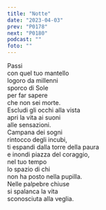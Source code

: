 ```yaml
---
title: "Notte"
date: "2023-04-03"
prev: "P0178"
next: "P0180"
podcast: ""
foto: ""
---
```


Passi  
con quel tuo mantello  
logoro da millenni  
sporco di Sole  
per far sapere  
che non sei morte.  
Escludi gli occhi alla vista  
apri la vita ai suoni  
alle sensazioni.  
Campana dei sogni  
rintocco degli incubi,  
ti espandi dalla torre della paura  
e inondi piazza del coraggio,  
nel tuo tempo  
lo spazio di chi  
non ha posto nella pupilla.  
Nelle palpebre chiuse  
si spalanca la vita  
sconosciuta alla veglia.